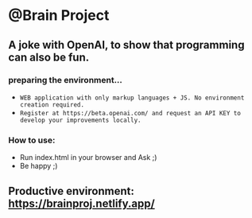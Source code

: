 # @Brain Project
## A joke with OpenAI, to show that programming can also be fun.

### preparing the environment...

* `WEB application with only markup languages + JS. No environment creation required.`
* `Register at https://beta.openai.com/ and request an API KEY to develop your improvements locally.`

### How to use:

* Run index.html in your browser and Ask ;)
* Be happy ;)

## Productive environment: https://brainproj.netlify.app/
